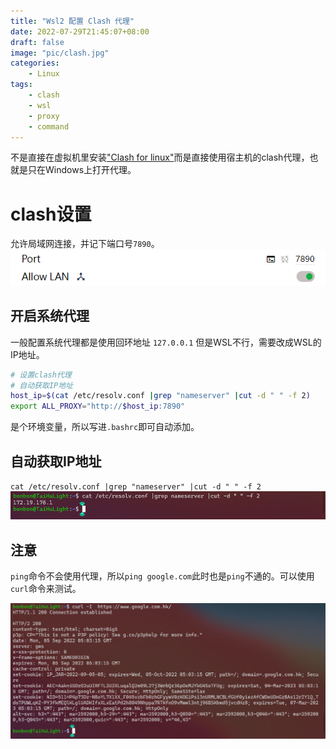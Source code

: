 ```yaml
---
title: "Wsl2 配置 Clash 代理"
date: 2022-07-29T21:45:07+08:00
draft: false
image: "pic/clash.jpg"
categories:
    - Linux
tags:
    - clash
    - wsl
    - proxy
    - command
---
```


不是直接在虚拟机里安装["Clash for linux"](https://github.com/Dreamacro/clash)而是直接使用宿主机的clash代理，也就是只在Windows上打开代理。

# clash设置

允许局域网连接，并记下端口号`7890`。
![允许局域网连接](pic/allowLan.png)

## 开启系统代理
一般配置系统代理都是使用回环地址 `127.0.0.1` 但是WSL不行，需要改成WSL的IP地址。

```bash
# 设置clash代理
# 自动获取IP地址
host_ip=$(cat /etc/resolv.conf |grep "nameserver" |cut -d " " -f 2)
export ALL_PROXY="http://$host_ip:7890"
```

是个环境变量，所以写进`.bashrc`即可自动添加。
## 自动获取IP地址

`cat /etc/resolv.conf |grep "nameserver" |cut -d " " -f 2`
![获取IP](pic/reslov.png)

## 注意

`ping`命令不会使用代理，所以`ping google.com`此时也是`ping`不通的。可以使用`curl`命令来测试。

![curl](pic/curl.png)
